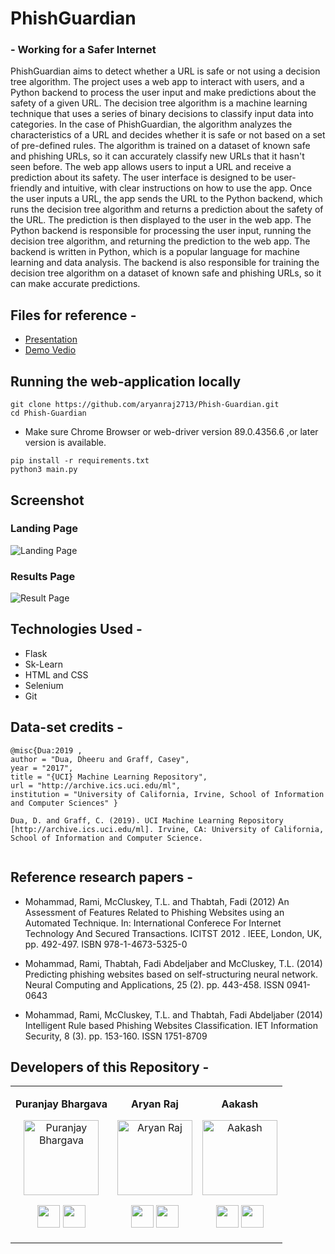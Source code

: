 # PhishGuardian
### - Working for a Safer Internet

PhishGuardian aims to detect whether a URL is safe or not using a decision tree algorithm. The project uses a web app to interact with users, and a Python backend to process the user input and make predictions about the safety of a given URL.
The decision tree algorithm is a machine learning technique that uses a series of binary decisions to classify input data into categories. In the case of PhishGuardian, the algorithm analyzes the characteristics of a URL and decides whether it is safe or not based on a set of pre-defined rules. The algorithm is trained on a dataset of known safe and phishing URLs, so it can accurately classify new URLs that it hasn't seen before. The web app allows users to input a URL and receive a prediction about its safety. The user interface is designed to be user-friendly and intuitive, with clear instructions on how to use the app. Once the user inputs a URL, the app sends the URL to the Python backend, which runs the decision tree algorithm and returns a prediction about the safety of the URL. The prediction is then displayed to the user in the web app.
The Python backend is responsible for processing the user input, running the decision tree algorithm, and returning the prediction to the web app. The backend is written in Python, which is a popular language for machine learning and data analysis. The backend is also responsible for training the decision tree algorithm on a dataset of known safe and phishing URLs, so it can make accurate predictions.

## Files for reference -
* [Presentation ](https://www.canva.com/design/DAFdktmiEKU/8EIVJAiIAeuemGgWoWZFkg/edit?utm_content=DAFdktmiEKU&utm_campaign=designshare&utm_medium=link2&utm_source=sharebutton)
* [Demo Vedio](https://drive.google.com/file/d/1jbHC00ibsEOs0XNXANm4zM7d0XBtqDpv/view?usp=share_link)

## Running the web-application locally
```
git clone https://github.com/aryanraj2713/Phish-Guardian.git
cd Phish-Guardian
```
* Make sure Chrome Browser or web-driver version 89.0.4356.6 ,or later version is available.
```
pip install -r requirements.txt
python3 main.py 
```


## Screenshot 
### Landing Page 
![Landing Page](https://user-images.githubusercontent.com/75358720/226133661-ee11bb1d-2c8e-4891-902b-5cebbd40e1f8.png)


### Results Page 
![Result Page](https://user-images.githubusercontent.com/90250628/226135496-10a0ca52-8f2b-4a84-a01e-d69645dc7b05.jpg)


## Technologies Used -
* Flask
* Sk-Learn
* HTML and CSS
* Selenium
* Git

## Data-set credits -

```
@misc{Dua:2019 ,
author = "Dua, Dheeru and Graff, Casey",
year = "2017",
title = "{UCI} Machine Learning Repository",
url = "http://archive.ics.uci.edu/ml",
institution = "University of California, Irvine, School of Information and Computer Sciences" }

Dua, D. and Graff, C. (2019). UCI Machine Learning Repository [http://archive.ics.uci.edu/ml]. Irvine, CA: University of California, School of Information and Computer Science.


```
## Reference research papers -


* Mohammad, Rami, McCluskey, T.L. and Thabtah, Fadi (2012) An Assessment of Features Related to Phishing Websites using an Automated Technique. In: International Conferece For Internet Technology And Secured Transactions. ICITST 2012 . IEEE, London, UK, pp. 492-497. ISBN 978-1-4673-5325-0

* Mohammad, Rami, Thabtah, Fadi Abdeljaber and McCluskey, T.L. (2014) Predicting phishing websites based on self-structuring neural network. Neural Computing and Applications, 25 (2). pp. 443-458. ISSN 0941-0643

* Mohammad, Rami, McCluskey, T.L. and Thabtah, Fadi Abdeljaber (2014) Intelligent Rule based Phishing Websites Classification. IET Information Security, 8 (3). pp. 153-160. ISSN 1751-8709


<div><h2><strong>Developers of this Repository -</strong></h2></div>

<table align="center">
<tr align="center">
<td>

**Puranjay Bhargava**

<p align="center">
<img src = "https://avatars.githubusercontent.com/u/90250628?s=400&u=59a21a80b8390e1aaefed3038d5f87745e4caf55&v=4"  height="120" alt="Puranjay Bhargava">
</p>
<p align="center">
<a href = "https://github.com/puranjayb"><img src = "http://www.iconninja.com/files/241/825/211/round-collaboration-social-github-code-circle-network-icon.svg" width="36" height = "36"/></a>
<a href = "https://www.linkedin.com/in/puranjayb/">
<img src = "http://www.iconninja.com/files/863/607/751/network-linkedin-social-connection-circular-circle-media-icon.svg" width="36" height="36"/>
</a>
</p>
</td>

<td>

**Aryan Raj**

<p align="center">
<img src = "https://avatars.githubusercontent.com/u/75358720?v=4"  height="120" alt="Aryan Raj">
</p>
<p align="center">
<a href = "https://github.com/aryanraj2713"><img src = "http://www.iconninja.com/files/241/825/211/round-collaboration-social-github-code-circle-network-icon.svg" width="36" height = "36"/></a>
<a href = "https://www.linkedin.com/in/aryan-raj-3a68b39a/">
<img src = "http://www.iconninja.com/files/863/607/751/network-linkedin-social-connection-circular-circle-media-icon.svg" width="36" height="36"/>
</a>
</p>
</td>

<td>

**Aakash**

<p align="center">
<img src = "https://avatars.githubusercontent.com/u/93485049?v=4"  height="120" alt="Aakash">
</p>
<p align="center">
<a href = "https://github.com/Aakash-sittu"><img src = "http://www.iconninja.com/files/241/825/211/round-collaboration-social-github-code-circle-network-icon.svg" width="36" height = "36"/></a>
<a href = "https://www.linkedin.com/in/aakash-sittu/">
<img src = "http://www.iconninja.com/files/863/607/751/network-linkedin-social-connection-circular-circle-media-icon.svg" width="36" height="36"/>
</a>
</p>
</td>

</table>

